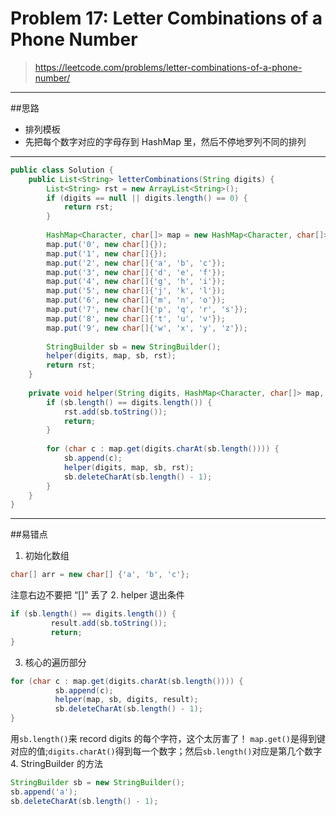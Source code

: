 # Problem 17: Letter Combinations of a Phone Number


> https://leetcode.com/problems/letter-combinations-of-a-phone-number/

--------
##思路
* 排列模板
* 先把每个数字对应的字母存到 HashMap 里，然后不停地罗列不同的排列

---------
```java
public class Solution {
    public List<String> letterCombinations(String digits) {
        List<String> rst = new ArrayList<String>();
        if (digits == null || digits.length() == 0) {
            return rst;
        }
        
        HashMap<Character, char[]> map = new HashMap<Character, char[]>();
        map.put('0', new char[]{});
        map.put('1', new char[]{});
        map.put('2', new char[]{'a', 'b', 'c'});
        map.put('3', new char[]{'d', 'e', 'f'});
        map.put('4', new char[]{'g', 'h', 'i'});
        map.put('5', new char[]{'j', 'k', 'l'});
        map.put('6', new char[]{'m', 'n', 'o'});
        map.put('7', new char[]{'p', 'q', 'r', 's'});
        map.put('8', new char[]{'t', 'u', 'v'});
        map.put('9', new char[]{'w', 'x', 'y', 'z'});
        
        StringBuilder sb = new StringBuilder();
        helper(digits, map, sb, rst);
        return rst;
    }
    
    private void helper(String digits, HashMap<Character, char[]> map, StringBuilder sb, List<String> rst) {
        if (sb.length() == digits.length()) {
            rst.add(sb.toString());
            return;
        }
        
        for (char c : map.get(digits.charAt(sb.length()))) {
            sb.append(c);
            helper(digits, map, sb, rst);
            sb.deleteCharAt(sb.length() - 1);
        }
    }
}
```
---------
##易错点

1. 初始化数组
```java
char[] arr = new char[] {'a', 'b', 'c'};
```
注意右边不要把 “[]” 丢了
2. helper 退出条件
```java
if (sb.length() == digits.length()) {
         result.add(sb.toString());
         return;
}
```
3. 核心的遍历部分
```java
for (char c : map.get(digits.charAt(sb.length()))) {
          sb.append(c);
          helper(map, sb, digits, result);
          sb.deleteCharAt(sb.length() - 1);
}
```
用```sb.length()```来 record digits 的每个字符，这个太厉害了！
```map.get()```是得到键对应的值;```digits.charAt()```得到每一个数字；然后```sb.length()```对应是第几个数字
4. StringBuilder 的方法
```java
StringBuilder sb = new StringBuilder();
sb.append('a');
sb.deleteCharAt(sb.length() - 1);
```

























